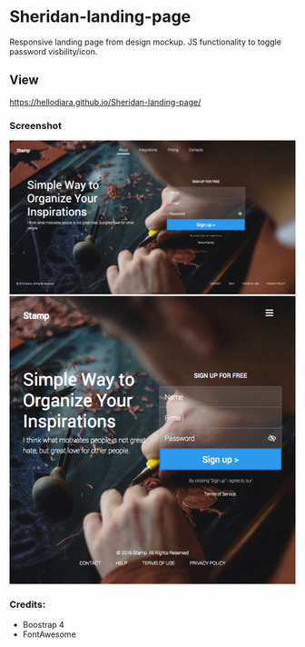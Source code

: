 # Sheridan-landing-page

Responsive landing page from design mockup. 
JS functionality to toggle password visbility/icon.

## View
https://hellodiara.github.io/Sheridan-landing-page/

### Screenshot
![Desktop](https://github.com/hellodiara/Sheridan-landing-page/blob/master/img/sheridan-desktop.png)
![Desktop](https://github.com/hellodiara/Sheridan-landing-page/blob/master/img/sheridan-medium.png)


### Credits:
* Boostrap 4
* FontAwesome
